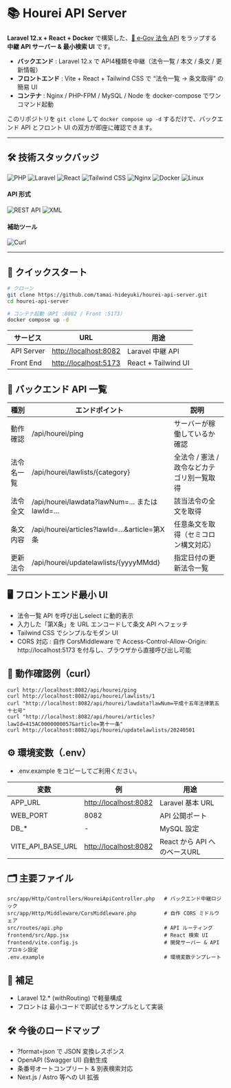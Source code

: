 # 📚 Hourei API Server

**Laravel 12.x + React + Docker** で構築した、[📘 e‑Gov 法令 API](https://elaws.e-gov.go.jp/) をラップする **中継 API サーバー & 最小検索 UI** です。

- **バックエンド** : Laravel 12.x で API4種類を中継（法令一覧 / 本文 / 条文 / 更新情報）
- **フロントエンド** : Vite + React + Tailwind CSS で “法令一覧 → 条文取得” の簡易 UI
- **コンテナ** : Nginx / PHP-FPM / MySQL / Node を docker-compose でワンコマンド起動

このリポジトリを `git clone` して `docker compose up -d` するだけで、バックエンド API とフロント UI の双方が即座に確認できます。

---

## 🛠 技術スタックバッジ

![PHP](https://img.shields.io/badge/PHP-777BB4?style=for-the-badge&logo=php&logoColor=white)
![Laravel](https://img.shields.io/badge/Laravel-FF2D20?style=for-the-badge&logo=laravel&logoColor=white)
![React](https://img.shields.io/badge/React-61DAFB?style=for-the-badge&logo=react&logoColor=black)
![Tailwind CSS](https://img.shields.io/badge/Tailwind_CSS-38B2AC?style=for-the-badge&logo=tailwindcss&logoColor=white)
![Nginx](https://img.shields.io/badge/Nginx-009639?style=for-the-badge&logo=nginx&logoColor=white)
![Docker](https://img.shields.io/badge/Docker-2496ED?style=for-the-badge&logo=docker&logoColor=white)
![Linux](https://img.shields.io/badge/Linux-FCC624?style=for-the-badge&logo=linux&logoColor=black)

#### API 形式
![REST API](https://img.shields.io/badge/REST%20API-6DB33F?style=for-the-badge&logo=api&logoColor=white)
![XML](https://img.shields.io/badge/XML-EB5E28?style=for-the-badge&logo=html5&logoColor=white)

#### 補助ツール
![Curl](https://img.shields.io/badge/cURL-005571?style=for-the-badge&logo=curl&logoColor=white)

---

## 🚀 クイックスタート

```bash
# クローン
git clone https://github.com/tamai-hideyuki/hourei-api-server.git
cd hourei-api-server

# コンテナ起動（API :8082 / Front :5173）
docker compose up -d
```

| サービス       | URL                                            | 用途                  |
| ---------- | ---------------------------------------------- | ------------------- |
| API Server | [http://localhost:8082](http://localhost:8082) | Laravel 中継 API      |
| Front End  | [http://localhost:5173](http://localhost:5173) | React + Tailwind UI |

## 🔗 バックエンド API 一覧
| 種別    | エンドポイント                                   | 説明                       |
| ----- | ----------------------------------------- | ------------------------ |
| 動作確認  | /api/hourei/ping                          | サーバーが稼働しているか確認           |
| 法令名一覧 | /api/hourei/lawlists/{category}           | 全法令 / 憲法 / 政令などカテゴリ別一覧取得 |
| 法令全文  | /api/hourei/lawdata?lawNum=… または lawId=…  | 該当法令の全文を取得               |
| 条文内容  | /api/hourei/articles?lawId=…\&article=第X条 | 任意条文を取得（セミコロン構文対応）       |
| 更新法令  | /api/hourei/updatelawlists/{yyyyMMdd}     | 指定日付の更新法令一覧              |

## 🖥️ フロントエンド最小 UI
- 法令一覧 API を呼び出しselect に動的表示
- 入力した「第X条」を URL エンコードして条文 API へフェッチ
- Tailwind CSS でシンプルなモダン UI
- CORS 対応 : 自作 CorsMiddleware で Access-Control-Allow-Origin: http://localhost:5173 を付与し、ブラウザから直接呼び出し可能

## 🧪 動作確認例（curl）
```
curl http://localhost:8082/api/hourei/ping
curl http://localhost:8082/api/hourei/lawlists/1
curl "http://localhost:8082/api/hourei/lawdata?lawNum=平成十五年法律第五十七号"
curl "http://localhost:8082/api/hourei/articles?lawId=415AC0000000057&article=第十一条"
curl http://localhost:8082/api/hourei/updatelawlists/20240501
```

## ⚙️ 環境変数（.env）
- .env.example をコピーしてご利用ください。

| 変数                   | 例                                              | 用途                    |
| -------------------- | ---------------------------------------------- | --------------------- |
| APP\_URL             | [http://localhost:8082](http://localhost:8082) | Laravel 基本 URL        |
| WEB\_PORT            | 8082                                           | API 公開ポート             |
| DB\_\*               | -                                              | MySQL 設定              |
| VITE\_API\_BASE\_URL | [http://localhost:8082](http://localhost:8082) | React から API へのベースURL |


## 🗂 主要ファイル
```
src/app/Http/Controllers/HoureiApiController.php   # バックエンド中継ロジック
src/app/Http/Middleware/CorsMiddleware.php         # 自作 CORS ミドルウェア
src/routes/api.php                                 # API ルーティング
frontend/src/App.jsx                               # React 検索 UI
frontend/vite.config.js                            # 開発サーバー & API プロキシ設定
.env.example                                       # 環境変数テンプレート
```

## 📝 補足
- Laravel 12.* (withRouting) で軽量構成
- フロントは 最小コードで即試せるサンプルとして実装

## 🛠 今後のロードマップ
- ?format=json で JSON 変換レスポンス
- OpenAPI (Swagger UI) 自動生成
- 条番号オートコンプリート & 別表検索対応
- Next.js / Astro 等への UI 拡張